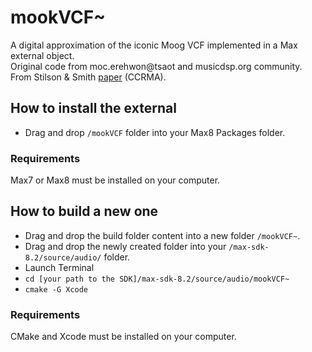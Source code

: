 # mookVCF~
A digital approximation of the iconic Moog VCF implemented in a Max external object.  
Original code from moc.erehwon@tsaot and musicdsp.org community.  
From Stilson & Smith [paper](https://ccrma.stanford.edu/~stilti/papers/moogvcf.pdf) (CCRMA). 

## How to install the external
- Drag and drop `/mookVCF` folder into your Max8 Packages folder.

### Requirements
Max7 or Max8 must be installed on your computer.

## How to build a new one
- Drag and drop the build folder content into a new folder `/mookVCF~`.  
- Drag and drop the newly created folder into your `/max-sdk-8.2/source/audio/` folder.
- Launch Terminal
- `cd [your path to the SDK]/max-sdk-8.2/source/audio/mookVCF~`
- `cmake -G Xcode`

### Requirements
CMake and Xcode must be installed on your computer. 
